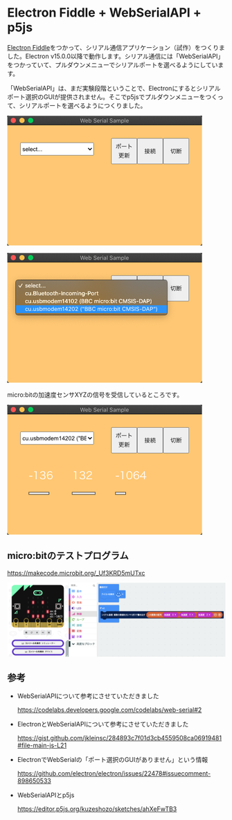 # Electron Fiddle +  WebSerialAPI + p5js

<a href = "https://www.electronjs.org/fiddle">Electron Fiddle</a>をつかって、シリアル通信アプリケーション（試作）をつくりました。Electron v15.0.0以降で動作します。シリアル通信には「WebSerialAPI」をつかっていて、プルダウンメニューでシリアルポートを選べるようにしています。

「WebSerialAPI」は、まだ実験段階ということで、Electronにするとシリアルポート選択のGUIが提供されません。そこでp5jsでプルダウンメニューをつくって、シリアルポートを選べるようにつくりました。

<img src = "./screenshot_01.png"></img>

<img src = "./screenshot_02.png"></img>



micro:bitの加速度センサXYZの信号を受信しているところです。

<img src = "./screenshot_03.png"></img>





## micro:bitのテストプログラム

https://makecode.microbit.org/_Uf3KRD5mUTxc

<img src = "./microbit.png"></img>



## 参考

- WebSerialAPIについて参考にさせていただきました

  https://codelabs.developers.google.com/codelabs/web-serial#2
  
  

- ElectronとWebSerialAPIについて参考にさせていただきました

  https://gist.github.com/jkleinsc/284893c7f01d3cb4559508ca06919481#file-main-js-L21

  

- ElectronでWebSerialの「ポート選択のGUIがありません」という情報

	https://github.com/electron/electron/issues/22478#issuecomment-898650533
	
	


- WebSerialAPIとp5js

  https://editor.p5js.org/kuzeshozo/sketches/ahXeFwTB3